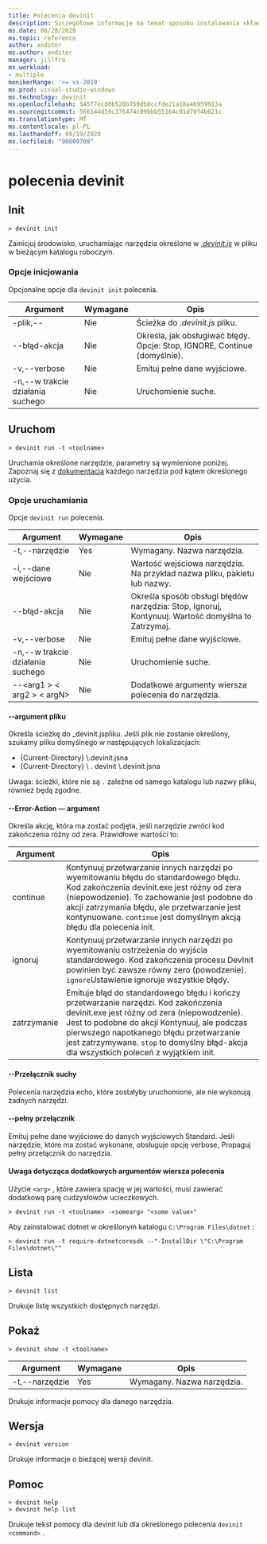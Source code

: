```yaml
---
title: Polecenia devinit
description: Szczegółowe informacje na temat sposobu instalowania składników przy użyciu poleceń devinit.
ms.date: 08/28/2020
ms.topic: reference
author: andster
ms.author: andster
manager: jillfra
ms.workload:
- multiple
monikerRange: '>= vs-2019'
ms.prod: visual-studio-windows
ms.technology: devinit
ms.openlocfilehash: 545f7ec80b528b759db8ccfde21a18a46959913a
ms.sourcegitcommit: 566144d59c376474c09bbb55164c01d70f4b621c
ms.translationtype: MT
ms.contentlocale: pl-PL
ms.lasthandoff: 09/19/2020
ms.locfileid: "90809708"
---
```

# <a name="devinit-commands"></a>polecenia devinit

## <a name="init"></a>Init

```batch
> devinit init
```

Zainicjuj środowisko, uruchamiając narzędzia określone w [_.devinit.js_](devinit-json.md) w pliku w bieżącym katalogu roboczym.  

### <a name="options-for-init"></a>Opcje inicjowania

Opcjonalne opcje dla `devinit init` polecenia.

| Argument             | Wymagane | Opis                                                               |
|----------------------|----------|---------------------------------------------------------------------------|
| -plik,--           | Nie       | Ścieżka do _.devinit.js_ pliku.                                         |
| --błąd-akcja       | Nie       | Określa, jak obsługiwać błędy. Opcje: Stop, IGNORE, Continue (domyślnie).|
| -v,--verbose         | Nie       | Emituj pełne dane wyjściowe.                                                      |
| -n,--w trakcie działania suchego         | Nie       | Uruchomienie suche.                                                                  |

## <a name="run"></a>Uruchom

```batch
> devinit run -t <toolname>
```

Uruchamia określone narzędzie, parametry są wymienione poniżej. Zapoznaj się z [dokumentacją](devinit-tool-list.md) każdego narzędzia pod kątem określonego użycia.

### <a name="options-for-run"></a>Opcje uruchamiania

Opcje `devinit run` polecenia.

| Argument                                  | Wymagane | Opis                                                                          |
|-------------------------------------------|----------|--------------------------------------------------------------------------------------|
| -t,--narzędzie                                 | Yes      | Wymagany. Nazwa narzędzia.                                                             |
| -i,--dane wejściowe                                | Nie       | Wartość wejściowa narzędzia. Na przykład nazwa pliku, pakietu lub nazwy.                           |
| --błąd-akcja                            | Nie       | Określa sposób obsługi błędów narzędzia: Stop, Ignoruj, Kontynuuj. Wartość domyślna to Zatrzymaj. |
| -v,--verbose                              | Nie       | Emituj pełne dane wyjściowe.                                                                 |
| -n,--w trakcie działania suchego                              | Nie       | Uruchomienie suche.                                                                             |
| --&lt;arg1 &gt; &lt; arg2 &gt; &lt; argN&gt;  | Nie       | Dodatkowe argumenty wiersza polecenia do narzędzia.                                       |

#### <a name="--file-argument"></a>--argument pliku

Określa ścieżkę do _devinit.jspliku. Jeśli plik nie zostanie określony, szukamy pliku domyślnego w następujących lokalizacjach:

* {Current-Directory} \\.devinit.jsna
* {Current-Directory} \\ . devinit \\.devinit.jsna

Uwaga: ścieżki, które nie są `.` zależne od samego katalogu lub nazwy pliku, również będą zgodne.

#### <a name="--error-action-argument"></a>--Error-Action — argument

Określa akcję, która ma zostać podjęta, jeśli narzędzie zwróci kod zakończenia różny od zera. Prawidłowe wartości to:

| Argument | Opis                                                                                                                                                                                                                                                                           |
|----------|---------------------------------------------------------------------------------------------------------------------------------------------------------------------------------------------------------------------------------------------------------------------------------------|
| continue | Kontynuuj przetwarzanie innych narzędzi po wyemitowaniu błędu do standardowego błędu. Kod zakończenia devinit.exe jest różny od zera (niepowodzenie). To zachowanie jest podobne do akcji zatrzymania błędu, ale przetwarzanie jest kontynuowane. `continue` jest domyślnym akcją błędu dla polecenia init.              |
| ignoruj   | Kontynuuj przetwarzanie innych narzędzi po wyemitowaniu ostrzeżenia do wyjścia standardowego. Kod zakończenia procesu DevInit powinien być zawsze równy zero (powodzenie). `ignore`Ustawienie ignoruje wszystkie błędy.                                                                                                      |
| zatrzymanie     | Emituje błąd do standardowego błędu i kończy przetwarzanie narzędzi. Kod zakończenia devinit.exe jest różny od zera (niepowodzenie). Jest to podobne do akcji Kontynuuj, ale podczas pierwszego napotkanego błędu przetwarzanie jest zatrzymywane. `stop` to domyślny błąd-akcja dla wszystkich poleceń z wyjątkiem init. |

#### <a name="--dry-run-switch"></a>--Przełącznik suchy

Polecenia narzędzia echo, które zostałyby uruchomione, ale nie wykonują żadnych narzędzi. 

#### <a name="--verbose-switch"></a>--pełny przełącznik

Emituj pełne dane wyjściowe do danych wyjściowych Standard. Jeśli narzędzie, które ma zostać wykonane, obsługuje opcję verbose, Propaguj pełny przełącznik do narzędzia.

#### <a name="note-on-additional-command-line-arguments"></a>Uwaga dotycząca dodatkowych argumentów wiersza polecenia

Użycie `<arg>` , które zawiera spację w jej wartości, musi zawierać dodatkową parę cudzysłowów ucieczkowych.

```batch
> devinit run -t <toolname> -<somearg> "<some value>"
```

Aby zainstalować dotnet w określonym katalogu `C:\Program Files\dotnet` :

```batch
> devinit run -t require-dotnetcoresdk --"-InstallDir \"C:\Program Files\dotnet\""
```

## <a name="list"></a>Lista

```batch
> devinit list
```

Drukuje listę wszystkich dostępnych narzędzi.

## <a name="show"></a>Pokaż

```batch
> devinit show -t <toolname>
```

| Argument       | Wymagane | Opis                                                                          |
|----------------|----------|--------------------------------------------------------------------------------------|
| -t,--narzędzie      | Yes      | Wymagany. Nazwa narzędzia.                                                             |

Drukuje informacje pomocy dla danego narzędzia.

## <a name="version"></a>Wersja

```batch
> devinit version
```

Drukuje informacje o bieżącej wersji devinit.

## <a name="help"></a>Pomoc

```batch
> devinit help
> devinit help list
```

Drukuje tekst pomocy dla devinit lub dla określonego polecenia `devinit <command>` .
 